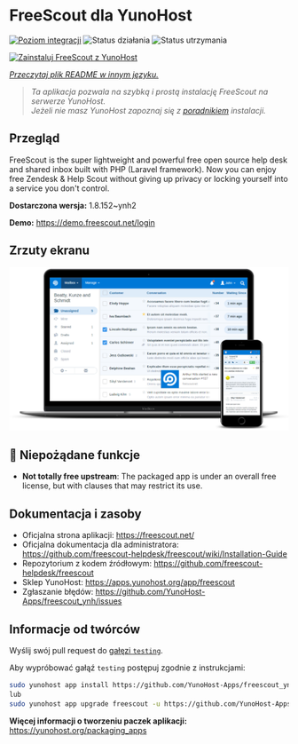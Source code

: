 <!--
To README zostało automatycznie wygenerowane przez <https://github.com/YunoHost/apps/tree/master/tools/readme_generator>
Nie powinno być ono edytowane ręcznie.
-->

# FreeScout dla YunoHost

[![Poziom integracji](https://apps.yunohost.org/badge/integration/freescout)](https://ci-apps.yunohost.org/ci/apps/freescout/)
![Status działania](https://apps.yunohost.org/badge/state/freescout)
![Status utrzymania](https://apps.yunohost.org/badge/maintained/freescout)

[![Zainstaluj FreeScout z YunoHost](https://install-app.yunohost.org/install-with-yunohost.svg)](https://install-app.yunohost.org/?app=freescout)

*[Przeczytaj plik README w innym języku.](./ALL_README.md)*

> *Ta aplikacja pozwala na szybką i prostą instalację FreeScout na serwerze YunoHost.*  
> *Jeżeli nie masz YunoHost zapoznaj się z [poradnikiem](https://yunohost.org/install) instalacji.*

## Przegląd

FreeScout is the super lightweight and powerful free open source help desk and shared inbox built with PHP (Laravel framework). Now you can enjoy free Zendesk & Help Scout without giving up privacy or locking yourself into a service you don't control.

**Dostarczona wersja:** 1.8.152~ynh2

**Demo:** <https://demo.freescout.net/login>

## Zrzuty ekranu

![Zrzut ekranu z FreeScout](./doc/screenshots/screenshot.png)

## :red_circle: Niepożądane funkcje

- **Not totally free upstream**: The packaged app is under an overall free license, but with clauses that may restrict its use.

## Dokumentacja i zasoby

- Oficjalna strona aplikacji: <https://freescout.net/>
- Oficjalna dokumentacja dla administratora: <https://github.com/freescout-helpdesk/freescout/wiki/Installation-Guide>
- Repozytorium z kodem źródłowym: <https://github.com/freescout-helpdesk/freescout>
- Sklep YunoHost: <https://apps.yunohost.org/app/freescout>
- Zgłaszanie błędów: <https://github.com/YunoHost-Apps/freescout_ynh/issues>

## Informacje od twórców

Wyślij swój pull request do [gałęzi `testing`](https://github.com/YunoHost-Apps/freescout_ynh/tree/testing).

Aby wypróbować gałąź `testing` postępuj zgodnie z instrukcjami:

```bash
sudo yunohost app install https://github.com/YunoHost-Apps/freescout_ynh/tree/testing --debug
lub
sudo yunohost app upgrade freescout -u https://github.com/YunoHost-Apps/freescout_ynh/tree/testing --debug
```

**Więcej informacji o tworzeniu paczek aplikacji:** <https://yunohost.org/packaging_apps>
